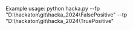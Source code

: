 Example usage:
python hacka.py --fp "D:\hackaton\git\hacka_2024\FalsePositive" --tp "D:\hackaton\git\hacka_2024\TruePositive"